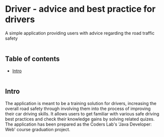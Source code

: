 # Driver - advice and best practice for drivers
A simple application providing users with advice regarding the road traffic safety 
<br><br>
## Table of contents
* [Intro](#general-info)
<br><br>
## Intro
The application is meant to be a training solution for drivers, increasing the overall road safety through involving them into the process of improving their car driving skills. It allows users to get familiar with various safe driving best practices and check their knowledge gains by solving related quizes.<br>
The application has been prepared as the Coders Lab's 'Java Developer: Web' course graduation project.
<br><br>
